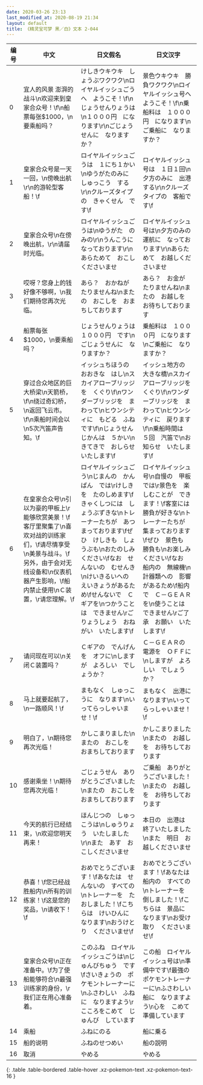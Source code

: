 ```yaml
---
date: 2020-03-26 23:13
last_modified_at: 2020-08-19 21:34
layout: default
title: 《精灵宝可梦 黑／白》文本 2-044
---
```

| 编号 | 中文 | 日文假名 | 日文汉字 |
| ---- | ---- | ---- | --- |
| 0 | 宜人的风景 澎湃的战斗\n欢迎来到皇家合众号！\f\n船票每张$1000，\n要乘船吗？ | けしきウキウキ　しょうぶワクワク\nロイヤルイッシュごうへ　ようこそ！\f\nじょうせんりょうは\n１０００円　になります\r\nごじょうせんに　なりますか？ | 景色ウキウキ　勝負ワクワク\nロイヤルイッシュ号へ　ようこそ！\f\n乗船料は　１０００円　になります\nご乗船に　なりますか？ |
| 1 | 皇家合众号是一天一回，\n傍晚出航\r\n的游轮型客船！\f | ロイヤルイッシュごうは　１にち１かい\nゆうがたのみに　しゅっこう　する\r\nクルーズタイプの　きゃくせん　です\f | ロイヤルイッシュ号は　１日１回\n夕方のみに　出港する\r\nクルーズタイプの　客船です\f |
| 2 | 皇家合众号\n在傍晚出航，\r\n请届时光临。 | ロイヤルイッシュごうは\nゆうがた　のみの\r\nうんこうに　なっております\r\nあらためて　おこし　くださいませ | ロイヤルイッシュ号は\n夕方のみの　運航に　なっております\r\nあらためて　お越しくださいませ |
| 3 | 哎呀？您身上的钱好像不够啊，\n我们期待您再次光临。 | あら？　おかねが　たりませんね\nまたの　おこしを　おまちしております | あら？　お金が　たりませんね\nまたの　お越しを　お待ちしております |
| 4 | 船票每张$1000，\n要乘船吗？ | じょうせんりょうは　１０００円　です\nごじょうせんに　なりますか？ | 乗船料は　１０００円　になります\nご乗船に　なりますか？ |
| 5 | 穿过合众地区的巨大桥梁\n天箭桥，\f\n绕过奇幻桥，\n返回飞云市。\f\n乘船时间会以\n5次汽笛声告知。\f | イッシュちほうの　おおきな　はし\nスカイアローブリッジを　くぐり\f\nワンダーブリッジを　まわって\nヒウンシティに　もどる　ふねです\f\nじょうせんじかんは　５かい\nきてきで　おしらせ　いたします\f | イッシュ地方の　大きな橋\nスカイアローブリッジを　くぐり\f\nワンダーブリッジを　まわって\nヒウンシティに　戻ります\f\n乗船時間は　５回　汽笛で\nお知らせ　いたします\f |
| 6 | 在皇家合众号\n引以为豪的甲板上\r能够欣赏美景！\f客厅里聚集了\n喜欢对战的训练家们，\f请尽情享受\n美景与战斗。\f另外，由于会对无线设备和\n仪表机器产生影响，\f船内禁止使用\nＣ装置，\r请您理解。\f | ロイヤルイッシュごう\nじまんの　かんぱん　では\rけしきを　たのしめます\fきゃくしつには　しょうぶずきな\nトレーナーたちが　あつまっております\fぜひ　けしきも　しょうぶも\nおたのしみ　ください\fなお　せんないの　むせんき\nけいきるいへの　えいきょうがあるため\fせんないで　Ｃギアを\nつかうことは　できません\rごりょうしょう　おねがい　いたします\f | ロイヤルイッシュ号\n自慢の　甲板では\r景色を　楽しむことが　できます！\f客室には　勝負が好きな\nトレーナーたちが　集まっております\fぜひ　景色も　勝負も\nお楽しみ　ください\fなお　船内の　無線機\n計器類への　影響があるため\f船内で　Ｃ－ＧＥＡＲを\n使うことは　できません\rご了承　お願い　いたします\f |
| 7 | 请问现在可以\n关闭Ｃ装置吗？ | Ｃギアの　でんげんを　オフに\nしますが　よろしい　でしょうか？ | Ｃ－ＧＥＡＲの　電源を　ＯＦＦに\nしますが　よろしい　でしょうか？ |
| 8 | 马上就要起航了，\n一路顺风！\f | まもなく　しゅっこうに　なります\nいってらっしゃいませ！\f | まもなく　出港に　なります\nいってらっしゃいませ！\f |
| 9 | 明白了，\n期待您再次光临！ | かしこまりました\nまたの　おこしを　おまちしております | かしこまりました\nまたの　お越しを　お待ちしております |
| 10 | 感谢乘坐！\n期待您再次光临！ | ごじょうせん　ありがとうございました\nまたの　おこしを　おまちしております | ご乗船　ありがとうございました！\nまたの　お越しを　お待ちしております |
| 11 | 今天的航行已经结束，\n欢迎您明天再来！ | ほんじつの　しゅっこうは\nしゅうりょう　いたしました\r\nまた　あす　おこしくださいませ | 本日の　出港は　終了いたしました\nまた　明日　お越しくださいませ |
| 12 | 恭喜！\f您已经战胜船内\n所有的训练家！\f这是您的奖品，\n请收下！\f | おめでとうございます！\fあなたは　せんないの　すべての\nトレーナーを　たおしました！\fこちらは　けいひんに　なります\nおうけとり　くださいませ\f | おめでとうございます！\fあなたは　船内の　すべての\nトレーナーを　倒しました！\fこちらは　景品に　なります\nお受け取り　くださいませ\f |
| 13 | 皇家合众号\n正在准备中。\f为了使船能够符合\n最强训练家的身份，\r我们正在用心准备着。 | このふね　ロイヤルイッシュごうは\nじゅんびちゅう　です\fさいきょうの　ポケモントレーナーに\nふさわしい　ふねに　なりますよう\rこころをこめて　じゅんび　しています | この船　ロイヤルイッシュ号は\n準備中です\f最強の　ポケモントレーナーに\nふさわしい　船に　なりますよう\r心を　こめて　準備しています |
| 14 | 乘船 | ふねにのる | 船に乗る |
| 15 | 船的说明 | ふねのせつめい | 船の説明 |
| 16 | 取消 | やめる | やめる |
{: .table .table-bordered .table-hover .xz-pokemon-text .xz-pokemon-text-16 }